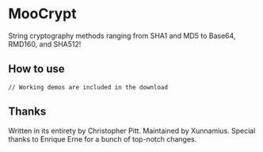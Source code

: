 MooCrypt
==========
String cryptography methods ranging from SHA1 and MD5 to Base64, RMD160, and SHA512!

How to use
----------
	// Working demos are included in the download

Thanks
------
Written in its entirety by Christopher Pitt.
Maintained by Xunnamius.
Special thanks to Enrique Erne for a bunch of top-notch changes.